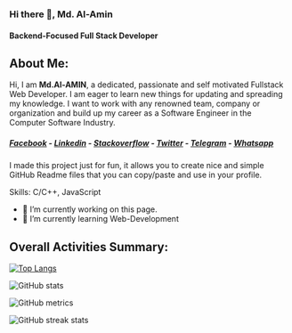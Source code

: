 ### Hi there 👋, Md. Al-Amin
#### Backend-Focused Full Stack Developer
## **About Me:**

Hi, I am **Md.Al-AMIN**, a dedicated, passionate and self motivated Fullstack Web Developer. I am eager to learn new things for updating and spreading my knowledge. I want to work with any renowned team, company or organization and build up my career as a Software Engineer in the Computer Software Industry.

##### [**Facebook**](https://web.facebook.com/profile.php?id=100003951763427) - [**Linkedin**](https://www.linkedin.com/in/md-al-amin-38827a128/) - [**Stackoverflow**](https://stackoverflow.com/users/8093787/md-al-amin) - [**Twitter**](https://twitter.com/mdalami18414685) - [**Telegram**](https://t.me/alamin_cse97) - [**Whatsapp**](https://wa.me/+8801830901641)


I made this project just for fun, it allows you to create nice and simple GitHub Readme files that you can copy/paste and use in your profile.

Skills: C/C++, JavaScript

- 🔭 I’m currently working on this page. 
- 🌱 I’m currently learning Web-Development 

## **Overall Activities Summary:**

[![Top Langs](https://github-readme-stats.vercel.app/api/top-langs/?username=alamincse97)](https://github.com/anuraghazra/github-readme-stats)

![GitHub stats](https://github-readme-stats.vercel.app/api?username=alamincse97&show_icons=true&count_private=true)  

![GitHub metrics](https://metrics.lecoq.io/alamincse97)  

![GitHub streak stats](https://streak-stats.demolab.com/?user=alamincse97) 
